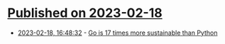 # [Published on 2023-02-18](index.md)

* [2023-02-18, 16:48:32](https://news.ycombinator.com/item?id=34848329) - [Go is 17 times more sustainable than Python](https://sustainful.tech/blog/golang-is-17-times-more-sustainable-than-python-in-depth-side-by-side-comparison/)
